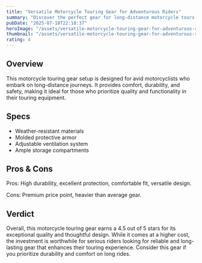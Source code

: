 ```yaml
---
title: "Versatile Motorcycle Touring Gear for Adventurous Riders"
summary: "Discover the perfect gear for long-distance motorcycle tours with our expert review."
pubDate: "2025-07-18T22:18:37"
heroImage: "/assets/versatile-motorcycle-touring-gear-for-adventurous-riders-hero.jpg"
thumbnail: "/assets/versatile-motorcycle-touring-gear-for-adventurous-riders-thumb.jpg"
rating: 4
---
```


<h2>Overview</h2>
<p>This motorcycle touring gear setup is designed for avid motorcyclists who embark on long-distance journeys. It provides comfort, durability, and safety, making it ideal for those who prioritize quality and functionality in their touring equipment.</p>
<h2>Specs</h2>
<ul>
  <li>Weather-resistant materials</li>
  <li>Molded protective armor</li>
  <li>Adjustable ventilation system</li>
  <li>Ample storage compartments</li>
</ul>
<h2>Pros & Cons</h2>
<p>Pros: High durability, excellent protection, comfortable fit, versatile design.</p>
<p>Cons: Premium price point, heavier than average gear.</p>
<h2>Verdict</h2>
<p>Overall, this motorcycle touring gear earns a 4.5 out of 5 stars for its exceptional quality and thoughtful design. While it comes at a higher cost, the investment is worthwhile for serious riders looking for reliable and long-lasting gear that enhances their touring experience. Consider this gear if you prioritize durability and comfort on long rides.</p>
